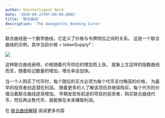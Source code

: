 ```yaml
---
author: Unintelligent Nerd
date: '2020-04-23T07:00:00.000Z'
title: '联合曲线'
description: 'The Aavegotchi Bonding Curve'
---
```


联合曲线是一个数学曲线，它定义了价格与令牌供应之间的关系。 这是一个联合曲线的示例，其中当前价格 = tokenSupply²：

<p><img class="curve" src="/curve/bonding-curve.jpeg" />

这种联合曲线表明，价格随着代币供应的增加而上涨。 就象上文这样的指数曲线而言，随着标记数量的增加，增长率会加快。

当一个人购买了代币时，每个随后的买方必须为每个代币支付略高的价格， 为最早的投资者创造潜在利润。 随着更多的人了解该项目并继续购买，每个代币的价值沿着联合曲线逐渐增加。 早期发现有前途的项目的投资者，购买联合曲线代币，然后再出售代币，就能够在未来赚取利润。

在 [联合曲线解释](https://yos.io/2018/11/10/bonding-curves/) 阅读更多内容